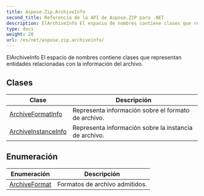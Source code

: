```yaml
---
title: Aspose.Zip.ArchiveInfo
second_title: Referencia de la API de Aspose.ZIP para .NET
description: ElArchiveInfo El espacio de nombres contiene clases que representan entidades relacionadas con la información del archivo.
type: docs
weight: 20
url: /es/net/aspose.zip.archiveinfo/
---
```

ElArchiveInfo El espacio de nombres contiene clases que representan entidades relacionadas con la información del archivo.

## Clases

| Clase | Descripción |
| --- | --- |
| [ArchiveFormatInfo](./archiveformatinfo/) | Representa información sobre el formato de archivo. |
| [ArchiveInstanceInfo](./archiveinstanceinfo/) | Representa información sobre la instancia de archivo. |
## Enumeración

| Enumeración | Descripción |
| --- | --- |
| [ArchiveFormat](./archiveformat/) | Formatos de archivo admitidos. |


